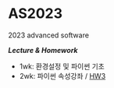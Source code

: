 # AS2023
2023 advanced software

***Lecture & Homework***
- 1wk: 환경설정 및 파이썬 기초
- 2wk: 파이썬 속성강좌 / [HW3](https://github.com/pinkocto/AS2023/tree/main/week02)
